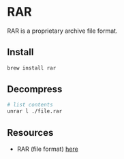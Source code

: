 # RAR

RAR is a proprietary archive file format.  

## Install

```sh
brew install rar
```

## Decompress

```sh
# list contents 
unrar l ./file.rar  
```

## Resources

* RAR (file format) [here](https://en.wikipedia.org/wiki/RAR_(file_format))
